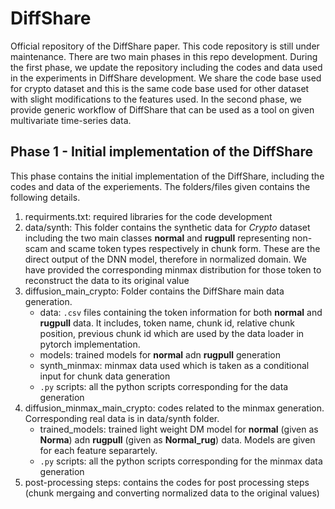 # DiffShare
Official repository of the DiffShare paper. This code repository is still under maintenance. There are two main phases in this repo development. During the first phase, we update the repository including the codes and data used in the experiments in DiffShare development. We share the code base used for crypto dataset and this is the same code base used for other dataset with slight modifications to the features used. In the second phase, we provide generic workflow of DiffShare that can be used as a tool on given multivariate time-series data. 

## Phase 1 - Initial implementation of the DiffShare
This phase contains the initial implementation of the DiffShare, including the codes and data of the experiements. The folders/files given contains the following details.

1. requirments.txt: required libraries for the code development
2. data/synth: This folder contains the synthetic data for *Crypto* dataset including the two main classes **normal** and **rugpull** representing non-scam and scame token types respectively in chunk form. These are the direct output of the DNN model, therefore in normalized domain. We have provided the corresponding minmax distribution for those token to reconstruct the data to its original value
3. diffusion\_main\_crypto: Folder contains the DiffShare main data generation.
   - data: `.csv` files containing the token information for both **normal** and **rugpull** data. It includes, token name, chunk id, relative chunk position, previous chunk id which are used by the data loader in pytorch implementation.
   - models: trained models for **normal** adn **rugpull** generation
   - synth\_minmax: minmax data used which is taken as a conditional input for chunk data generation
   - `.py` scripts: all the python scripts corresponding for the data generation
4. diffusion\_minmax\_main\_crypto: codes related to the minmax generation. Corresponding real data is in data/synth folder.
   - trained\_models: trained light weight DM model for **normal** (given as **Norma**) adn **rugpull** (given as **Normal\_rug**) data. Models are given for each feature separartely.
   - `.py` scripts: all the python scripts corresponding for the minmax data generation
5. post-processing steps: contains the codes for post processing steps (chunk mergaing and converting normalized data to the original values)
    
